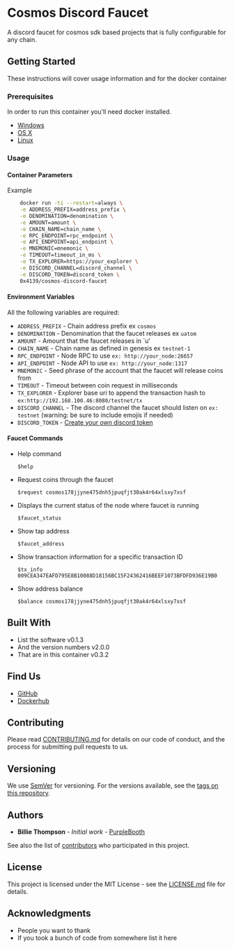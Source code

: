 # Cosmos Discord Faucet

A discord faucet for cosmos sdk based projects that is fully configurable for any chain.

## Getting Started

These instructions will cover usage information and for the docker container

### Prerequisites

In order to run this container you'll need docker installed.

* [Windows](https://docs.docker.com/windows/started)
* [OS X](https://docs.docker.com/mac/started/)
* [Linux](https://docs.docker.com/linux/started/)

### Usage

#### Container Parameters

Example

```bash
    docker run -ti --restart=always \
    -e ADDRESS_PREFIX=address_prefix \
    -e DENOMINATION=denomination \
    -e AMOUNT=amount \
    -e CHAIN_NAME=chain_name \
    -e RPC_ENDPOINT=rpc_endpoint \
    -e API_ENDPOINT=api_endpoint \
    -e MNEMONIC=mnemonic \
    -e TIMEOUT=timeout_in_ms \
    -e TX_EXPLORER=https://your_explorer \
    -e DISCORD_CHANNEL=discord_channel \
    -e DISCORD_TOKEN=discord_token \
    0x4139/cosmos-discord-faucet
```

#### Environment Variables

All the following variables are required:

* `ADDRESS_PREFIX` - Chain address prefix ex `cosmos`
* `DENOMINATION` - Denomination that the faucet releases ex `uatom`
* `AMOUNT` - Amount that the faucet releases in `u'
* `CHAIN_NAME` - Chain name as defined in genesis ex `testnet-1`
* `RPC_ENDPOINT` - Node RPC to use `ex: http://your_node:26657`
* `API_ENDPOINT` - Node API to use `ex: http://your_node:1317`
* `MNEMONIC` - Seed phrase of the account that the faucet will release coins from
* `TIMEOUT` - Timeout between coin request in milliseconds
* `TX_EXPLORER` - Explorer base uri to append the transaction hash to `ex:http://192.168.100.46:8080/testnet/tx`
* `DISCORD_CHANNEL` - The discord channel the faucet should listen on `ex: testnet` (warning: be sure to include emojis if needed)
* `DISCORD_TOKEN` - [Create your own discord token](https://github.com/reactiflux/discord-irc/wiki/Creating-a-discord-bot-&-getting-a-token)
#### Faucet Commands

* Help command
  
  `$help`

* Request coins through the faucet
  
  `$request cosmos178jjyne475dnh5jpuqfjt30ak4r64xlsxy7xsf`

* Displays the current status of the node where faucet is running
  
  `$faucet_status`

* Show tap address
  
  `$faucet_address`

* Show transaction information for a specific transaction ID
  
  `$tx_info 009CEA347EAFD795E8B10088D18156BC15F24362416BEEF1073BFDFD936E19B0`

* Show address balance

  `$balance cosmos178jjyne475dnh5jpuqfjt30ak4r64xlsxy7xsf`


## Built With

* List the software v0.1.3
* And the version numbers v2.0.0
* That are in this container v0.3.2

## Find Us

* [GitHub](https://github.com/0x4139/cosmos-discord-faucet)
* [Dockerhub](https://quay.io/repository/your/docker-repository)

## Contributing

Please read [CONTRIBUTING.md](CONTRIBUTING.md) for details on our code of conduct, and the process for submitting pull requests to us.

## Versioning

We use [SemVer](http://semver.org/) for versioning. For the versions available, see the 
[tags on this repository](https://github.com/your/repository/tags). 

## Authors

* **Billie Thompson** - *Initial work* - [PurpleBooth](https://github.com/PurpleBooth)

See also the list of [contributors](https://github.com/your/repository/contributors) who 
participated in this project.

## License

This project is licensed under the MIT License - see the [LICENSE.md](LICENSE.md) file for details.

## Acknowledgments

* People you want to thank
* If you took a bunch of code from somewhere list it here